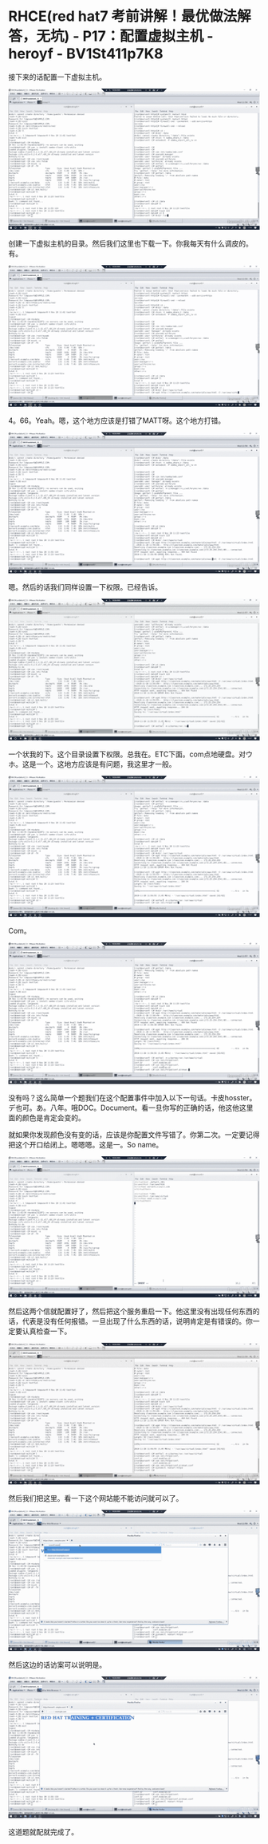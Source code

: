 # RHCE(red hat7 考前讲解！最优做法解答，无坑) - P17：配置虚拟主机 - heroyf - BV1St411p7K8

接下来的话配置一下虚拟主机。

![](img/3707a035d76353f8dbf60cabf9f21388_1.png)

创建一下虚拟主机的目录。然后我们这里也下载一下。你我每天有什么调皮的。有。

![](img/3707a035d76353f8dbf60cabf9f21388_3.png)

4。66。Yeah。嗯，这个地方应该是打错了MATT呀。这个地方打错。

![](img/3707a035d76353f8dbf60cabf9f21388_5.png)

嗯。然后的话我们同样设置一下权限。已经告诉。

![](img/3707a035d76353f8dbf60cabf9f21388_7.png)

一个状我的下。这个目录设置下权限。总我在。ETC下面。com点地硬盘。对ウホ。这是一个。这地方应该是有问题，我这里才一般。



![](img/3707a035d76353f8dbf60cabf9f21388_9.png)

Com。

![](img/3707a035d76353f8dbf60cabf9f21388_11.png)

没有吗？这么简单一个题我们在这个配置事件中加入以下一句话。卡皮hosster。デ也可。あ。八年。哦DOC。Document。看一旦你写的正确的话，他这他这里面的颜色是肯定会变的。

就如果你发现颜色没有变的话，应该是你配置文件写错了。你第二次。一定要记得把这个开口给闭上。嗯嗯嗯。这是一。So name。



![](img/3707a035d76353f8dbf60cabf9f21388_13.png)

然后这两个信就配置好了，然后把这个服务重启一下。他这里没有出现任何东西的话，代表是没有任何报错。一旦出现了什么东西的话，说明肯定是有错误的。你一定要认真检查一下。



![](img/3707a035d76353f8dbf60cabf9f21388_15.png)

然后我们把这里。看一下这个网站能不能访问就可以了。

![](img/3707a035d76353f8dbf60cabf9f21388_17.png)

然后这边的话访案可以说明是。

![](img/3707a035d76353f8dbf60cabf9f21388_19.png)

这道题就配就完成了。